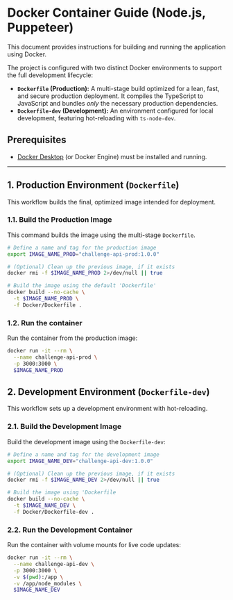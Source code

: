 # Docker Container Guide (Node.js, Puppeteer)

This document provides instructions for building and running the application using Docker.

The project is configured with two distinct Docker environments to support the full development lifecycle:

- **`Dockerfile` (Production):** A multi-stage build optimized for a lean, fast, and secure production deployment. It compiles the TypeScript to JavaScript and bundles _only_ the necessary production dependencies.
- **`Dockerfile-dev` (Development):** An environment configured for local development, featuring hot-reloading with `ts-node-dev`.

## Prerequisites

- [Docker Desktop](https://www.docker.com/get-started) (or Docker Engine) must be installed and running.

---

## 1. Production Environment (`Dockerfile`)

This workflow builds the final, optimized image intended for deployment.

### 1.1. Build the Production Image

This command builds the image using the multi-stage `Dockerfile`.

```bash
# Define a name and tag for the production image
export IMAGE_NAME_PROD="challenge-api-prod:1.0.0"

# (Optional) Clean up the previous image, if it exists
docker rmi -f $IMAGE_NAME_PROD 2>/dev/null || true

# Build the image using the default 'Dockerfile'
docker build --no-cache \
  -t $IMAGE_NAME_PROD \
  -f Docker/Dockerfile .
```

### 1.2. Run the container

Run the container from the production image:

```bash
docker run -it --rm \
  --name challenge-api-prod \
  -p 3000:3000 \
  $IMAGE_NAME_PROD
```

## 2. Development Environment (`Dockerfile-dev`)

This workflow sets up a development environment with hot-reloading.

### 2.1. Build the Development Image

Build the development image using the `Dockerfile-dev`:

```bash
# Define a name and tag for the development image
export IMAGE_NAME_DEV="challenge-api-dev:1.0.0"

# (Optional) Clean up the previous image, if it exists
docker rmi -f $IMAGE_NAME_DEV 2>/dev/null || true

# Build the image using 'Dockerfile
docker build --no-cache \
  -t $IMAGE_NAME_DEV \
  -f Docker/Dockerfile-dev .
```

### 2.2. Run the Development Container

Run the container with volume mounts for live code updates:

```bash
docker run -it --rm \
  --name challenge-api-dev \
  -p 3000:3000 \
  -v $(pwd):/app \
  -v /app/node_modules \
  $IMAGE_NAME_DEV
```
